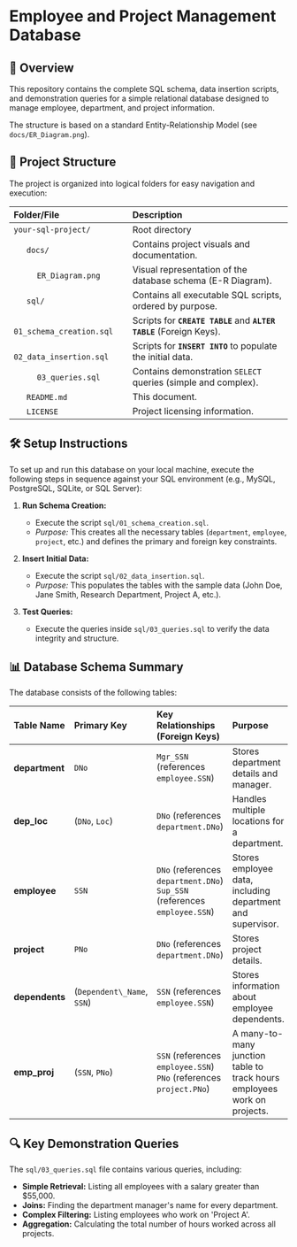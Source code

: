 # Employee and Project Management Database

## 📝 Overview

This repository contains the complete SQL schema, data insertion scripts, and demonstration queries for a simple relational database designed to manage employee, department, and project information.

The structure is based on a standard Entity-Relationship Model (see `docs/ER_Diagram.png`).

## 📁 Project Structure

The project is organized into logical folders for easy navigation and execution:

| Folder/File | Description | 
| :--- | :--- | 
| `your-sql-project/` | Root directory | 
| $\quad$ `docs/` | Contains project visuals and documentation. | 
| $\quad$$\quad$ `ER_Diagram.png` | Visual representation of the database schema (E-R Diagram). | 
| $\quad$ `sql/` | Contains all executable SQL scripts, ordered by purpose. | 
| $\quad$$\quad$ `01_schema_creation.sql` | Scripts for **`CREATE TABLE`** and **`ALTER TABLE`** (Foreign Keys). | 
| $\quad$$\quad$ `02_data_insertion.sql` | Scripts for **`INSERT INTO`** to populate the initial data. | 
| $\quad$$\quad$ `03_queries.sql` | Contains demonstration `SELECT` queries (simple and complex). | 
| $\quad$ `README.md` | This document. | 
| $\quad$ `LICENSE` | Project licensing information. | 

## 🛠️ Setup Instructions

To set up and run this database on your local machine, execute the following steps in sequence against your SQL environment (e.g., MySQL, PostgreSQL, SQLite, or SQL Server):

1. **Run Schema Creation:**
   * Execute the script `sql/01_schema_creation.sql`.
   * *Purpose:* This creates all the necessary tables (`department`, `employee`, `project`, etc.) and defines the primary and foreign key constraints.

2. **Insert Initial Data:**
   * Execute the script `sql/02_data_insertion.sql`.
   * *Purpose:* This populates the tables with the sample data (John Doe, Jane Smith, Research Department, Project A, etc.).

3. **Test Queries:**
   * Execute the queries inside `sql/03_queries.sql` to verify the data integrity and structure.

## 📊 Database Schema Summary

The database consists of the following tables:

| Table Name | Primary Key | Key Relationships (Foreign Keys) | Purpose | 
| :--- | :--- | :--- | :--- |
| **department** | `DNo` | `Mgr_SSN` (references `employee.SSN`) | Stores department details and manager. | 
| **dep_loc** | (`DNo`, `Loc`) | `DNo` (references `department.DNo`) | Handles multiple locations for a department. | 
| **employee** | `SSN` | `DNo` (references `department.DNo`) <br> `Sup_SSN` (references `employee.SSN`) | Stores employee data, including department and supervisor. | 
| **project** | `PNo` | `DNo` (references `department.DNo`) | Stores project details. | 
| **dependents** | (`Dependent\_Name`, `SSN`) | `SSN` (references `employee.SSN`) | Stores information about employee dependents. | 
| **emp_proj** | (`SSN`, `PNo`) | `SSN` (references `employee.SSN`) <br> `PNo` (references `project.PNo`) | A many-to-many junction table to track hours employees work on projects. | 

## 🔍 Key Demonstration Queries

The `sql/03_queries.sql` file contains various queries, including:

* **Simple Retrieval:** Listing all employees with a salary greater than $55,000.
* **Joins:** Finding the department manager's name for every department.
* **Complex Filtering:** Listing employees who work on 'Project A'.
* **Aggregation:** Calculating the total number of hours worked across all projects.

